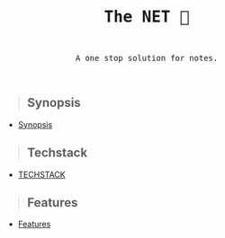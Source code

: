 <pre>
<h1 align='center'>The NET 📓</h1>
<p align='center'>A one stop solution for notes.</p>
</pre>

> ## Synopsis

- [Synopsis](Synopsis%20-%20The%20Net.docx)


> ## Techstack

- [TECHSTACK](Docs/Techstack.md)
  
> ## Features

- [Features](Docs/Features.md)



